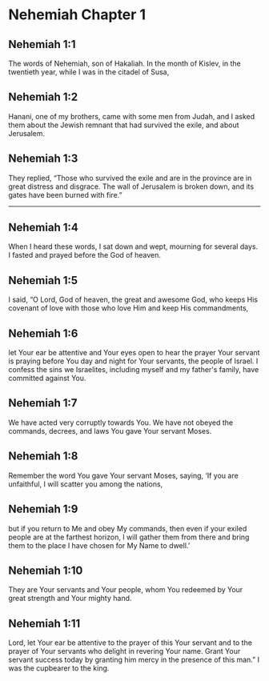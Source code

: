 # Nehemiah Chapter 1

## Nehemiah 1:1

The words of Nehemiah, son of Hakaliah. In the month of Kislev, in the twentieth year, while I was in the citadel of Susa,

## Nehemiah 1:2

Hanani, one of my brothers, came with some men from Judah, and I asked them about the Jewish remnant that had survived the exile, and about Jerusalem.

## Nehemiah 1:3

They replied, “Those who survived the exile and are in the province are in great distress and disgrace. The wall of Jerusalem is broken down, and its gates have been burned with fire.”

---

## Nehemiah 1:4

When I heard these words, I sat down and wept, mourning for several days. I fasted and prayed before the God of heaven.

## Nehemiah 1:5

I said, “O Lord, God of heaven, the great and awesome God, who keeps His covenant of love with those who love Him and keep His commandments,

## Nehemiah 1:6

let Your ear be attentive and Your eyes open to hear the prayer Your servant is praying before You day and night for Your servants, the people of Israel. I confess the sins we Israelites, including myself and my father's family, have committed against You.

## Nehemiah 1:7

We have acted very corruptly towards You. We have not obeyed the commands, decrees, and laws You gave Your servant Moses.

## Nehemiah 1:8

Remember the word You gave Your servant Moses, saying, ‘If you are unfaithful, I will scatter you among the nations,

## Nehemiah 1:9

but if you return to Me and obey My commands, then even if your exiled people are at the farthest horizon, I will gather them from there and bring them to the place I have chosen for My Name to dwell.’

## Nehemiah 1:10

They are Your servants and Your people, whom You redeemed by Your great strength and Your mighty hand.

## Nehemiah 1:11

Lord, let Your ear be attentive to the prayer of this Your servant and to the prayer of Your servants who delight in revering Your name. Grant Your servant success today by granting him mercy in the presence of this man.” I was the cupbearer to the king.
